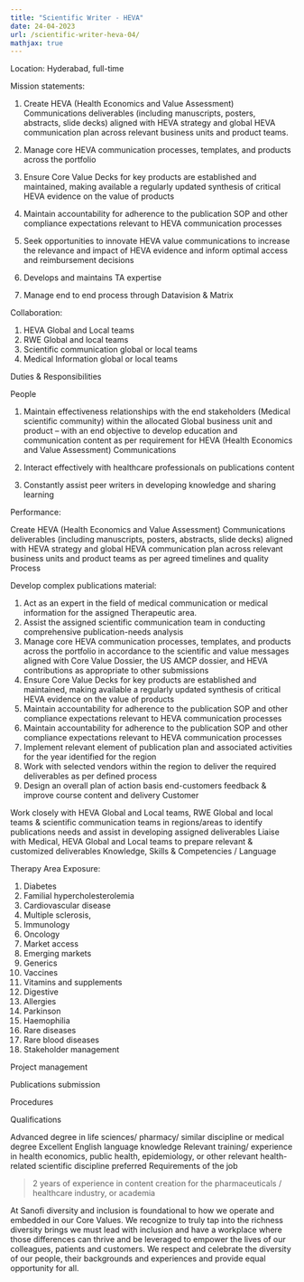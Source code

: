 ```yaml
---
title: "Scientific Writer - HEVA"
date: 24-04-2023
url: /scientific-writer-heva-04/
mathjax: true
---
```


Location: Hyderabad, full-time

Mission statements:

1) Create HEVA (Health Economics and Value Assessment) Communications deliverables (including manuscripts, posters, abstracts, slide decks) aligned with HEVA strategy and global HEVA communication plan across relevant business units and product teams.  

2) Manage core HEVA communication processes, templates, and products across the portfolio

3) Ensure Core Value Decks for key products are established and maintained, making available a regularly updated synthesis of critical HEVA evidence on the value of products

4) Maintain accountability for adherence to the publication SOP and other compliance expectations relevant to HEVA communication processes

5) Seek opportunities to innovate HEVA value communications to increase the relevance and impact of HEVA evidence and inform optimal access and reimbursement decisions

6) Develops and maintains TA expertise

7) Manage end to end process through Datavision & Matrix

Collaboration:

1) HEVA Global and Local teams
2) RWE Global and local teams
3) Scientific communication global or local teams
4) Medical Information global or local teams

Duties & Responsibilities

People

1) Maintain effectiveness relationships with the end stakeholders (Medical scientific community) within the allocated Global business unit and product – with an end objective to develop education and communication content as per requirement for HEVA (Health Economics and Value Assessment) Communications

2) Interact effectively with healthcare professionals on publications content
3) Constantly assist peer writers in developing knowledge and sharing learning

Performance:

Create HEVA (Health Economics and Value Assessment) Communications deliverables (including manuscripts, posters, abstracts, slide decks) aligned with HEVA strategy and global HEVA communication plan across relevant business units and product teams as per agreed timelines and quality
Process

Develop complex publications material:

1) Act as an expert in the field of medical communication or medical information for the assigned Therapeutic area.
2) Assist the assigned scientific communication team in conducting comprehensive publication-needs analysis
3) Manage core HEVA communication processes, templates, and products across the portfolio in accordance to   the scientific and value messages aligned with Core Value Dossier, the US AMCP dossier, and HEVA contributions as appropriate to other submissions
4) Ensure Core Value Decks for key products are established and maintained, making available a regularly updated synthesis of critical HEVA evidence on the value of products
5) Maintain accountability for adherence to the publication SOP and other compliance expectations relevant to HEVA communication processes
6) Maintain accountability for adherence to the publication SOP and other compliance expectations relevant to HEVA communication processes
7) Implement relevant element of publication plan and associated activities for the year identified for the region
8) Work with selected vendors within the region to deliver the required deliverables as per defined process
9) Design an overall plan of action basis end-customers feedback & improve course content and delivery
Customer

Work closely with  HEVA Global and Local teams, RWE Global and local teams & scientific communication teams in regions/areas to identify publications needs and assist in developing assigned deliverables
Liaise with Medical,  HEVA Global and Local teams to prepare relevant & customized deliverables
Knowledge, Skills & Competencies / Language

Therapy Area Exposure:

1) Diabetes
2) Familial hypercholesterolemia
3) Cardiovascular disease
4) Multiple sclerosis,
5) Immunology
6) Oncology
7) Market access
8) Emerging markets
9) Generics
10) Vaccines
11) Vitamins and supplements
12) Digestive
13) Allergies
14) Parkinson
15) Haemophilia
16) Rare diseases
17) Rare blood diseases
18) Stakeholder management

Project management

Publications submission

Procedures

Qualifications 

Advanced degree in life sciences/ pharmacy/ similar discipline or medical degree
Excellent English language knowledge
Relevant training/ experience in health economics, public health, epidemiology, or other relevant health-related scientific discipline preferred
Requirements of the job 

>2 years of experience in content creation for the pharmaceuticals /  healthcare industry, or academia

At Sanofi diversity and inclusion is foundational to how we operate and embedded in our Core Values. We recognize to truly tap into the richness diversity brings we must lead with inclusion and have a workplace where those differences can thrive and be leveraged to empower the lives of our colleagues, patients and customers. We respect and celebrate the diversity of our people, their backgrounds and experiences and provide equal opportunity for all.
